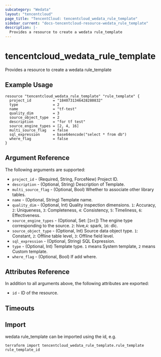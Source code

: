 ```yaml
---
subcategory: "Wedata"
layout: "tencentcloud"
page_title: "TencentCloud: tencentcloud_wedata_rule_template"
sidebar_current: "docs-tencentcloud-resource-wedata_rule_template"
description: |-
  Provides a resource to create a wedata rule_template
---
```


# tencentcloud_wedata_rule_template

Provides a resource to create a wedata rule_template

## Example Usage

```hcl
resource "tencentcloud_wedata_rule_template" "rule_template" {
  project_id          = "1840731346428280832"
  type                = 2
  name                = "tf-test"
  quality_dim         = 3
  source_object_type  = 2
  description         = "for tf test"
  source_engine_types = [2, 4, 16]
  multi_source_flag   = false
  sql_expression      = base64encode("select * from db")
  where_flag          = false
}
```

## Argument Reference

The following arguments are supported:

* `project_id` - (Required, String, ForceNew) Project ID.
* `description` - (Optional, String) Description of Template.
* `multi_source_flag` - (Optional, Bool) Whether to associate other library tables.
* `name` - (Optional, String) Template name.
* `quality_dim` - (Optional, Int) Quality inspection dimensions. `1`: Accuracy, `2`: Uniqueness, `3`: Completeness, `4`: Consistency, `5`: Timeliness, `6`: Effectiveness.
* `source_engine_types` - (Optional, Set: [`Int`]) The engine type corresponding to the source. `2`: hive,`4`: spark, `16`: dlc.
* `source_object_type` - (Optional, Int) Source data object type. `1`: Constant, `2`: Offline table level, `3`: Offline field level.
* `sql_expression` - (Optional, String) SQL Expression.
* `type` - (Optional, Int) Template type. `1` means System template, `2` means Custom template.
* `where_flag` - (Optional, Bool) If add where.

## Attributes Reference

In addition to all arguments above, the following attributes are exported:

* `id` - ID of the resource.



## Timeouts

<no value>


## Import

wedata rule_template can be imported using the id, e.g.

```
terraform import tencentcloud_wedata_rule_template.rule_template rule_template_id
```

